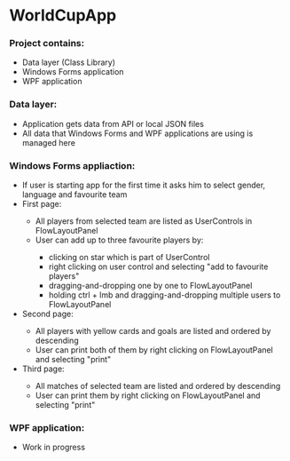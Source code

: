 # WorldCupApp
<h3>Project contains:</h3>
<ul>
  <li>Data layer (Class Library)</li>
  <li>Windows Forms application</li>
  <li>WPF application</li>
</ul>
<h3>Data layer:</h3>
<ul>   
  <li>Application gets data from API or local JSON files</li>
  <li>All data that Windows Forms and WPF applications are using is managed here 
</ul>
<h3>Windows Forms appliaction:</h3>
<ul>   
  <li>If user is starting app for the first time it asks him to select gender, language and favourite team</li>
  <li>First page:</li>
  <ul>
    <li>All players from selected team are listed as UserControls in FlowLayoutPanel</li>
  <li>User can add up to three favourite players by:</li> 
    <ul>
      <li>clicking on star which is part of UserControl</li>
      <li>right clicking on user control and selecting "add to favourite players"</li>
      <li>dragging-and-dropping one by one to FlowLayoutPanel</li>
      <li>holding ctrl + lmb and dragging-and-dropping multiple users to FlowLayoutPanel</li>
    </ul>
  </ul>
  <li>Second page:</li>
  <ul>
    <li>All players with yellow cards and goals are listed and ordered by descending</li>
    <li>User can print both of them by right clicking on FlowLayoutPanel and selecting "print"</li>
  </ul>
  <li>Third page:</li>
  <ul>
    <li>All matches of selected team are listed and ordered by descending</li>
    <li>User can print them by right clicking on FlowLayoutPanel and selecting "print"</li>
  </ul>
</ul>
<h3>WPF application:</h3>
<ul>   
  <li>Work in progress</li>
</ul>
